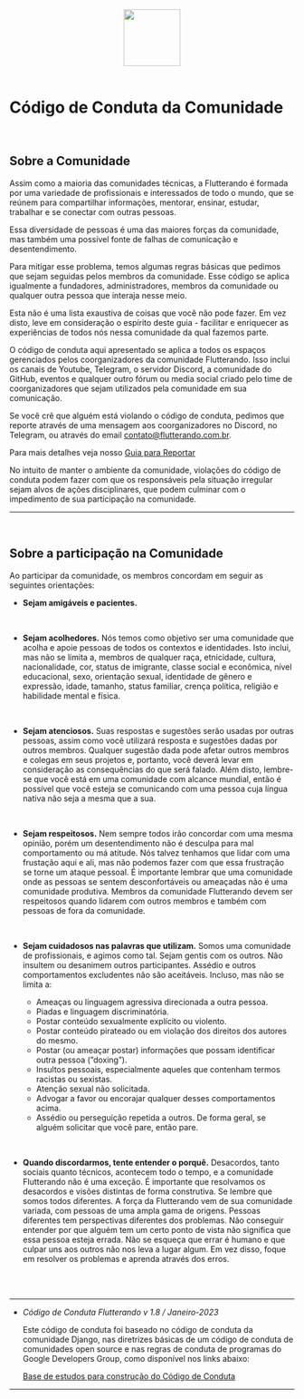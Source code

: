 <Center><img src='https://miro.medium.com/max/1134/1*CTBedeQiWb4-75peW1IF3w.png' height=100></Center>

<br>

# Código de Conduta da Comunidade

<br>

## **Sobre a Comunidade**

Assim como a maioria das comunidades técnicas, a Flutterando é formada por uma variedade de profissionais e interessados de todo o mundo, que se reúnem para compartilhar informações, mentorar, ensinar, estudar, trabalhar e se conectar com outras pessoas.

Essa diversidade de pessoas é uma das maiores forças da comunidade, mas também uma possível fonte de falhas de comunicação e desentendimento. 

Para mitigar esse problema, temos algumas regras básicas que pedimos que sejam seguidas pelos membros da comunidade. Esse código se aplica igualmente a fundadores, administradores, membros da comunidade ou qualquer outra pessoa que interaja nesse meio. 

Esta não é uma lista exaustiva de coisas que você não pode fazer. Em vez disto, leve em consideração o espírito deste guia - facilitar e enriquecer as experiências de todos nós nessa comunidade da qual fazemos parte. 

O código de conduta aqui apresentado se aplica a todos os espaços gerenciados pelos coorganizadores da comunidade Flutterando. Isso inclui os canais de Youtube, Telegram, o servidor Discord, a comunidade do GitHub, eventos e qualquer outro fórum ou media social criado pelo time de coorganizadores que sejam utilizados pela comunidade em sua comunicação. 

Se você crê que alguém está violando o código de conduta, pedimos que reporte através de uma mensagem aos coorganizadores no Discord, no Telegram, ou através do email [contato@flutterando.com.br](mailto:contato@flutterando.com.br). 

Para mais detalhes veja nosso
[Guia para Reportar](reporting_guidelines_pt_br.md)

No intuito de manter o ambiente da comunidade, violações do código de conduta podem fazer com que os responsáveis pela situação irregular sejam alvos de ações disciplinares, que podem culminar com o impedimento de sua participação na comunidade.

----------------------------------------------

<br>

## **Sobre a participação na Comunidade**

Ao participar da comunidade, os membros concordam em seguir as seguintes orientações:

- **Sejam amigáveis e pacientes.**

<br>

- **Sejam acolhedores.** Nós temos como objetivo ser uma comunidade que acolha e apoie pessoas de todos os contextos e identidades. Isto inclui, mas não se limita a, membros de qualquer raça, etnicidade, cultura, nacionalidade, cor, status de imigrante, classe social e econômica, nível educacional, sexo, orientação sexual, identidade de gênero e expressão, idade, tamanho, status familiar, crença política, religião e habilidade mental e física.

<br>

- **Sejam atenciosos.** Suas respostas e sugestões serão usadas por outras pessoas, assim como você utilizará resposta e sugestões dadas por outros membros. Qualquer sugestão dada pode afetar outros membros e colegas em seus projetos e, portanto, você deverá levar em consideração as consequências do que será falado. Além disto, lembre-se que você está em uma comunidade com alcance mundial, então é possível que você esteja se comunicando com uma pessoa cuja língua nativa não seja a mesma que a sua.

<br>

- **Sejam respeitosos.** Nem sempre todos irão concordar com uma mesma opinião, porém um desentendimento não é desculpa para mal comportamento ou má atitude. Nós talvez tenhamos que lidar com uma frustação aqui e ali, mas não podemos fazer com que essa frustração se torne um ataque pessoal. É importante lembrar que uma comunidade onde as pessoas se sentem desconfortáveis ou ameaçadas não é uma comunidade produtiva. Membros da comunidade Flutterando devem ser respeitosos quando lidarem com outros membros e também com pessoas de fora da comunidade.

<br>

- **Sejam cuidadosos nas palavras que utilizam.** Somos uma comunidade de profissionais, e agimos como tal. Sejam gentis com os outros. Não insultem ou desanimem outros participantes. Assédio e outros comportamentos excludentes não são aceitáveis. Incluso, mas não se limita a:

    - Ameaças ou linguagem agressiva direcionada a outra pessoa.
    - Piadas e linguagem discriminatória.
    - Postar conteúdo sexualmente explícito ou violento.
    - Postar conteúdo pirateado ou em violação dos direitos dos autores do mesmo.
    - Postar (ou ameaçar postar) informações que possam identificar outra pessoa (”doxing”).
    - Insultos pessoais, especialmente aqueles que contenham termos racistas ou sexistas.
    - Atenção sexual não solicitada.
    - Advogar a favor ou encorajar qualquer desses comportamentos acima.
    - Assédio ou perseguição repetida a outros. De forma geral, se alguém solicitar que você pare, então pare.
    
<br>

- **Quando discordarmos, tente entender o porquê.** Desacordos, tanto sociais quanto técnicos, acontecem todo o tempo, e a comunidade Flutterando não é uma exceção. É importante que resolvamos os desacordos e visões distintas de forma construtiva. Se lembre que somos todos diferentes. A força da Flutterando vem de sua comunidade variada, com pessoas de uma ampla gama de origens. Pessoas diferentes tem perspectivas diferentes dos problemas. Não conseguir entender por que alguém tem um certo ponto de vista não significa que essa pessoa esteja errada. Não se esqueça que errar é humano e que culpar uns aos outros não nos leva a lugar algum. Em vez disso, foque em resolver os problemas e aprenda através dos erros.

<br><br>

------------------------------------------------------

- *Código de Conduta Flutterando v 1.8 / Janeiro-2023*
    
    Este código de conduta foi baseado no código de conduta da comunidade Django, nas diretrizes básicas de um código de conduta de comunidades open source e nas regras de conduta de programas do Google Developers Group, como disponível nos links abaixo:
    
    [Base de estudos para construção do Código de Conduta](base_studies.md)
    
------------------------------------------------------